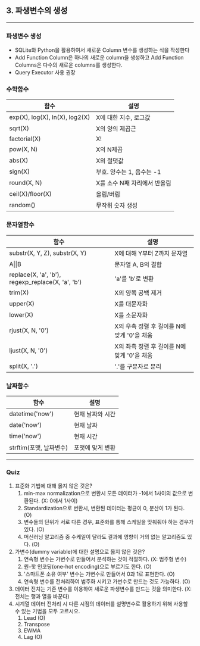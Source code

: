 ## 3. 파생변수의 생성
------------------------------
### **파생변수 생성**
- SQLite와 Python을 활용하여서 새로운 Column 변수를 생성하는 식을 작성한다
- Add Function Column은 하나의 새로운 column을 생성하고 Add Function Columns은 다수의 새로운 columns를 생성한다.
- Query Executor 사용 권장

### **수학함수**
|함수|설명|
|---|---|
|exp(X), log(X), ln(X), log2(X)|X에 대한 지수, 로그값|
|sqrt(X)|X의 양의 제곱근|
|factorial(X)|X!|
|pow(X, N)|X의 N제곱|
|abs(X)|X의 절댓값|
|sign(X)|부호. 양수는 1, 음수는 -1|
|round(X, N)|X를 소수 N째 자리에서 반올림|
|ceil(X)/floor(X)|올림/버림|
|random()|무작위 숫자 생성|

### **문자열함수**
|함수|설명|
|---|---|
|substr(X, Y, Z), substr(X, Y)|X에 대해 Y부터 Z까지 문자열|
|A\|\|B|문자열 A, B의 결합|
|replace(X, 'a', 'b'), regexp_replace(X, 'a', 'b')|'a'를 'b'로 변환|
|trim(X)|X의 양쪽 공백 제거|
|upper(X)|X를 대문자화|
|lower(X)|X를 소문자화|
|rjust(X, N, '0')|X의 우측 정렬 후 길이를 N에 맞게 '0'을 채움|
|ljust(X, N, '0')|X의 좌측 정렬 후 길이를 N에 맞게 '0'을 채움|
|split(X, '.')|'.'를 구분자로 분리|

### **날짜함수**
|함수|설명|
|---|---|
|datetime('now')|현재 날짜와 시간|
|date('now')|현재 날짜|
|time('now')|현재 시간|
|strftim(포맷, 날짜변수)|포맷에 맞게 변환|

-----------------------------------------------

### Quiz
1. 표준화 기법에 대해 옳지 않은 것은?
   1. min-max normalization으로 변환시 모든 데이터가 -1에서 1사이의 값으로 변환된다. (X: 0에서 1사이)
   2. Standardization으로 변환시, 변환된 데이터는 평균이 0, 분산이 1가 된다. (O)
   3. 변수들의 단위가 서로 다른 경우, 표준화를 통해 스케일을 맞춰줘야 하는 경우가 있다. (O)
   4. 머신러닝 알고리즘 중 수케일이 달라도 결과에 영향이 거의 없는 알고리즘도 있다. (O)
2. 가변수(dummy variable)에 대한 설명으로 옳지 않은 것은?
   1. 연속형 변수는 가변수로 만들어서 분석하는 것이 적절하다. (X: 범주형 변수)
   2. 원-핫 인코딩(one-hot encoding)으로 부르기도 한다. (O)
   3. '스마트폰 소유 여부' 변수는 가변수로 만들어서 0과 1로 표현한다. (O)
   4. 연속형 변수를 전처리하여 범주화 시키고 가변수로 만드는 것도 가능하다. (O)
3. 데이터 전치는 기존 변수를 이용하여 새로운 파생변수를 만드는 것을 의미한다. (X: 전치는 행과 열을 바꾼다)
4. 시계열 데이터 전처리 시 다른 시점의 데이터를 설명변수로 활용하기 위해 사용할 수 있는 기법을 모두 고르시오.
   1. Lead (O)
   2. Transpose
   3. EWMA
   4. Lag (O)

